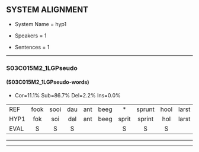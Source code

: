 
## SYSTEM ALIGNMENT

- System Name = hyp1

- Speakers = 1

- Sentences = 1

---

### S03C015M2_1LGPseudo

#### (S03C015M2_1LGPseudo-words)

- Cor=11.1%	Sub=86.7%	Del=2.2%	Ins=0.0%

|  |  |  |  |  |  |  |  |  |  |  |  |  |  |  |  |  |  |  |  |  |  |  |  |  |  |  |  |  |  |  |  |  |  |  |  |  |  |  |  |  |  |  |  |  |  |
|:--- |:---:|:---:|:---:|:---:|:---:|:---:|:---:|:---:|:---:|:---:|:---:|:---:|:---:|:---:|:---:|:---:|:---:|:---:|:---:|:---:|:---:|:---:|:---:|:---:|:---:|:---:|:---:|:---:|:---:|:---:|:---:|:---:|:---:|:---:|:---:|:---:|:---:|:---:|:---:|:---:|:---:|:---:|:---:|:---:|:---:|
| REF | fook | sooi | dau | ant | beeg | * | sprunt | hool | larst | * | vout | zwoei | fam | rachts | vaap | sprieuw | keng | swoers | doer | plirt | * | jien | blard | guul | hoekt | neeuw | noork | vid | zans | * | leum | haans | spaai | sjalt | heik | * | sank | roen | frijk | eem | schard | grek | dron | snaaf | stuid |
| HYP1 | fok | soi | dal | ant | beeg | sprit | sprint | hol | larst | va | val | zo | van | racht | vap | spreeuw | keng |  | s | word | doord | bre | ne | jie | lrt | gel | hookt | neel | nort | vit | sans | lun | hamens | pai | shuld | hek | senk | roen | rijk | éém | schurt | rek | drom | snaf | stait |
| EVAL | S | S | S |  |  | S | S | S |  | S | S | S | S | S | S | S |  | D | S | S | S | S | S | S | S | S | S | S | S | S | S | S | S | S | S | S | S |  | S | S | S | S | S | S | S |
---

---
